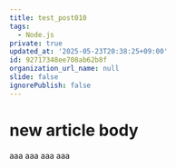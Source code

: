 ```yaml
---
title: test_post010
tags:
  - Node.js
private: true
updated_at: '2025-05-23T20:38:25+09:00'
id: 92717348ee708ab62b8f
organization_url_name: null
slide: false
ignorePublish: false
---
```

# new article body
aaa
aaa
aaa
aaa
